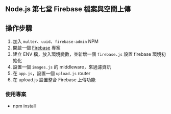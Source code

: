 ## Node.js 第七堂 Firebase 檔案與空間上傳

## 操作步驟

1. 加入 `multer`、`uuid`、`firebase-admin` NPM
2. 開啟一個 [Firebase](https://firebase.google.com/) 專案
3. 建立 ENV 檔，放入環境變數，並新增一個 `firebase.js` 設置 firebase 環境初始化
4. 設置一個 `images.js` 的 middleware，來過濾資訊
5. 在 `app.js`，設置一個 `upload.js` router
6. 在 upload.js 設置整合 Firebase 上傳功能

### 使用專案

- npm install
